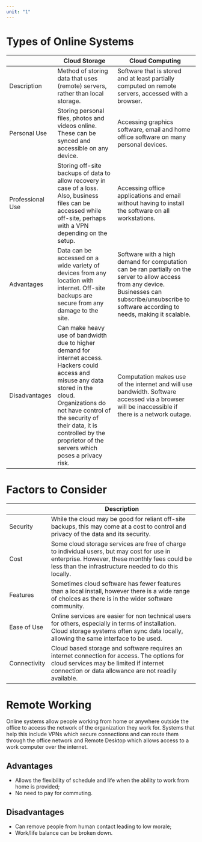 ```yaml
---
unit: "1"
---
```

# Types of Online Systems

|                  | Cloud Storage                                                                                                                                                                                                                                                                          | Cloud Computing                                                                                                                                                                                          |
| ---------------- | -------------------------------------------------------------------------------------------------------------------------------------------------------------------------------------------------------------------------------------------------------------------------------------- | -------------------------------------------------------------------------------------------------------------------------------------------------------------------------------------------------------- |
| Description      | Method of storing data that uses (remote) servers, rather than local storage.                                                                                                                                                                                                          | Software that is stored and at least partially computed on remote servers, accessed with a browser.                                                                                                      |
| Personal Use     | Storing personal files, photos and videos online. These can be synced and accessible on any device.                                                                                                                                                                                    | Accessing graphics software, email and home office software on many personal devices.                                                                                                                    |
| Professional Use | Storing off-site backups of data to allow recovery in case of a loss. Also, business files can be accessed while off-site, perhaps with a VPN depending on the setup.                                                                                                                  | Accessing office applications and email without having to install the software on all workstations.                                                                                                      |
| Advantages       | Data can be accessed on a wide variety of devices from any location with internet. Off-site backups are secure from any damage to the site.                                                                                                                                            | Software with a high demand for computation can be ran partially on the server to allow access from any device. Businesses can subscribe/unsubscribe to software according to needs, making it scalable. |
| Disadvantages    | Can make heavy use of bandwidth due to higher demand for internet access. Hackers could access and misuse any data stored in the cloud. Organizations do not have control of the security of their data, it is controlled by the proprietor of the servers which poses a privacy risk. | Computation makes use of the internet and will use bandwidth. Software accessed via a browser will be inaccessible if there is a network outage.                                                         |

# Factors to Consider

|              | Description                                                                                                                                                                                          |
| ------------ | ---------------------------------------------------------------------------------------------------------------------------------------------------------------------------------------------------- |
| Security     | While the cloud may be good for reliant off-site backups, this may come at a cost to control and privacy of the data and its security.                                                               |
| Cost         | Some cloud storage services are free of charge to individual users, but may cost for use in enterprise. However, these monthly fees could be less than the infrastructure needed to do this locally. |
| Features     | Sometimes cloud software has fewer features than a local install, however there is a wide range of choices as there is in the wider software community.                                              |
| Ease of Use  | Online services are easier for non technical users for others, especially in terms of installation. Cloud storage systems often sync  data locally, allowing the same interface to be used.          |
| Connectivity | Cloud based storage and software requires an internet connection for access. The options for cloud services may be limited if internet connection or data allowance are not readily available.       |
# Remote Working
Online systems allow people working from home or anywhere outside the office to access the network of the organization they work for. Systems that help this include VPNs which secure connections and can route them through the office network and Remote Desktop which allows access to a work computer over the internet.
## Advantages
- Allows the flexibility of schedule and life when the ability to work from home is provided;
- No need to pay for commuting.
## Disadvantages
- Can remove people from human contact leading to low morale;
- Work/life balance can be broken down.